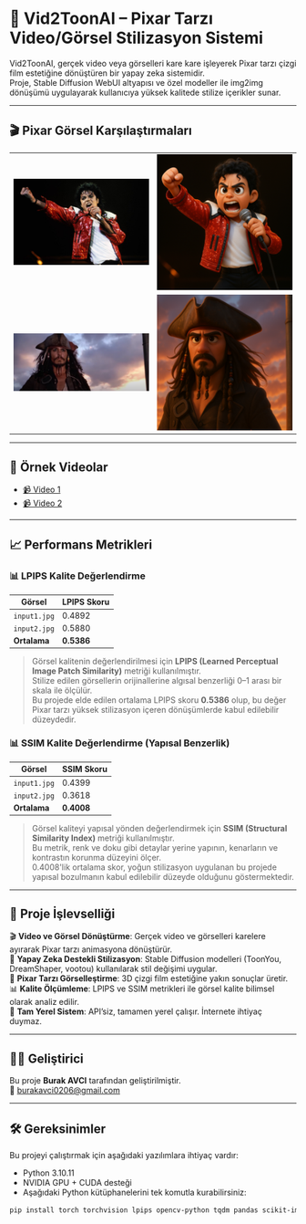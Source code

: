 # 🎨 Vid2ToonAI – Pixar Tarzı Video/Görsel Stilizasyon Sistemi

Vid2ToonAI, gerçek video veya görselleri kare kare işleyerek Pixar tarzı çizgi film estetiğine dönüştüren bir yapay zeka sistemidir.  
Proje, Stable Diffusion WebUI altyapısı ve özel modeller ile img2img dönüşümü uygulayarak kullanıcıya yüksek kalitede stilize içerikler sunar.

---

## 🎬 Pixar Görsel Karşılaştırmaları

<table>
  <tr>
    <td align="center"><img src="example_outputs/input1.jpg" width="300"/></td>
    <td align="center"><img src="example_outputs/output1.jpg" width="300"/></td>
  </tr>
  <tr>
    <td align="center"><img src="example_outputs/input2.jpg" width="300"/></td>
    <td align="center"><img src="example_outputs/output2.jpg" width="300"/></td>
  </tr>
</table>

---

## 🎥 Örnek Videolar

- [📹 Video 1](example_outputs/result1.mp4)  
- [📹 Video 2](example_outputs/result2.mp4)


---

## 📈 Performans Metrikleri


### 📊 LPIPS Kalite Değerlendirme

| Görsel         | LPIPS Skoru |
|----------------|--------------|
| `input1.jpg`   | 0.4892       |
| `input2.jpg`   | 0.5880       |
| **Ortalama**   | **0.5386**   |

> Görsel kalitenin değerlendirilmesi için **LPIPS (Learned Perceptual Image Patch Similarity)** metriği kullanılmıştır.  
> Stilize edilen görsellerin orijinallerine algısal benzerliği 0–1 arası bir skala ile ölçülür.  
> Bu projede elde edilen ortalama LPIPS skoru **0.5386** olup, bu değer Pixar tarzı yüksek stilizasyon içeren dönüşümlerde kabul edilebilir düzeydedir.

### 📊 SSIM Kalite Değerlendirme (Yapısal Benzerlik)

| Görsel         | SSIM Skoru |
|----------------|-------------|
| `input1.jpg`   | 0.4399      |
| `input2.jpg`   | 0.3618      |
| **Ortalama**   | **0.4008**  |

> Görsel kaliteyi yapısal yönden değerlendirmek için **SSIM (Structural Similarity Index)** metriği kullanılmıştır.  
> Bu metrik, renk ve doku gibi detaylar yerine yapının, kenarların ve kontrastın korunma düzeyini ölçer.  
> 0.4008'lik ortalama skor, yoğun stilizasyon uygulanan bu projede yapısal bozulmanın kabul edilebilir düzeyde olduğunu göstermektedir.

---

## 🚀 Proje İşlevselliği

🎬 **Video ve Görsel Dönüştürme**: Gerçek video ve görselleri karelere ayırarak Pixar tarzı animasyona dönüştürür.  
🧠 **Yapay Zeka Destekli Stilizasyon**: Stable Diffusion modelleri (ToonYou, DreamShaper, vootou) kullanılarak stil değişimi uygular.  
🎨 **Pixar Tarzı Görselleştirme**: 3D çizgi film estetiğine yakın sonuçlar üretir.  
📊 **Kalite Ölçümleme**: LPIPS ve SSIM metrikleri ile görsel kalite bilimsel olarak analiz edilir.  
📁 **Tam Yerel Sistem**: API’siz, tamamen yerel çalışır. İnternete ihtiyaç duymaz.

---

## 👨‍💻 Geliştirici

Bu proje **Burak AVCI** tarafından geliştirilmiştir.  
📧 burakavci0206@gmail.com

---

## 🛠️ Gereksinimler

Bu projeyi çalıştırmak için aşağıdaki yazılımlara ihtiyaç vardır:

- Python 3.10.11  
- NVIDIA GPU + CUDA desteği  
- Aşağıdaki Python kütüphanelerini tek komutla kurabilirsiniz:

```bash
pip install torch torchvision lpips opencv-python tqdm pandas scikit-image
